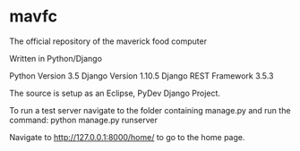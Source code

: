 # mavfc
The official repository of the maverick food computer

Written in Python/Django


Python Version 3.5
Django Version 1.10.5
Django REST Framework 3.5.3

The source is setup as an Eclipse, PyDev Django Project. 

To run a test server navigate to the folder containing manage.py and run the command: python manage.py runserver

Navigate to http://127.0.0.1:8000/home/ to go to the home page.

